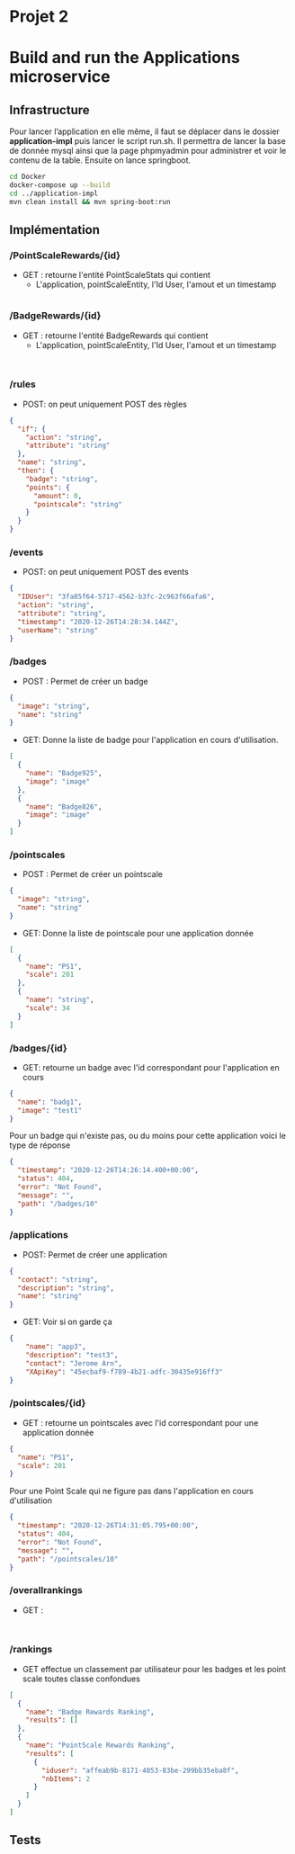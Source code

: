 # Projet 2

# Build and run the Applications microservice
## Infrastructure
Pour lancer l’application en elle même, il faut se déplacer dans le dossier **application-impl** puis lancer le script run.sh. Il permettra de lancer la base de donnée mysql ainsi que la page phpmyadmin pour administrer et voir le contenu de la table. Ensuite on lance springboot. 

```sh
cd Docker 
docker-compose up --build 
cd ../application-impl
mvn clean install && mvn spring-boot:run
```
## Implémentation
### /PointScaleRewards/{id}
- GET : retourne l'entité PointScaleStats qui contient
  - L'application, pointScaleEntity, l'Id User, l'amout et un timestamp

```json

```

### /BadgeRewards/{id}
- GET : retourne l'entité BadgeRewards qui contient
  - L'application, pointScaleEntity, l'Id User, l'amout et un timestamp

```json
  
```

### /rules
- POST: on peut uniquement POST des règles

```json
{
  "if": {
    "action": "string",
    "attribute": "string"
  },
  "name": "string",
  "then": {
    "badge": "string",
    "points": {
      "amount": 0,
      "pointscale": "string"
    }
  }
}  
```
### /events
- POST: on peut uniquement POST des events


```json
{
  "IDUser": "3fa85f64-5717-4562-b3fc-2c963f66afa6",
  "action": "string",
  "attribute": "string",
  "timestamp": "2020-12-26T14:28:34.144Z",
  "userName": "string"
}  
```
### /badges
- POST : Permet de créer un badge 

```json
{
  "image": "string",
  "name": "string"
}
```
- GET: Donne la liste de badge pour l'application en cours d'utilisation. 

```json
[
  {
    "name": "Badge925",
    "image": "image"
  },
  {
    "name": "Badge826",
    "image": "image"
  }
]  
```
### /pointscales

- POST : Permet de créer un pointscale 

```json
{
  "image": "string",
  "name": "string"
}  
```
- GET: Donne la liste de pointscale pour une application donnée 

```json
[
  {
    "name": "PS1",
    "scale": 201
  },
  {
    "name": "string",
    "scale": 34
  }
]
```

### /badges/{id}

- GET: retourne un badge avec l'id correspondant pour l'application en cours

```json
{
  "name": "badg1",
  "image": "test1"
}
```
Pour un badge qui n'existe pas, ou du moins pour cette application voici le type de réponse
```json
{
  "timestamp": "2020-12-26T14:26:14.400+00:00",
  "status": 404,
  "error": "Not Found",
  "message": "",
  "path": "/badges/10"
}
```



### /applications

- POST:  Permet de créer une application 

```json
{
  "contact": "string",
  "description": "string",
  "name": "string"
}
```
- GET: Voir si on garde ça

```json
{
    "name": "app3",
    "description": "test3",
    "contact": "Jerome Arn",
    "XApiKey": "45ecbaf9-f789-4b21-adfc-30435e916ff3"
}
```
### /pointscales/{id}
- GET : retourne un pointscales avec l'id correspondant pour une application donnée 

```json
{
  "name": "PS1",
  "scale": 201
}
```
Pour une Point Scale qui ne figure pas dans l'application en cours d'utilisation

```json
{
  "timestamp": "2020-12-26T14:31:05.795+00:00",
  "status": 404,
  "error": "Not Found",
  "message": "",
  "path": "/pointscales/10"
}
```
### /overallrankings

- GET : 

```json
  
```

### /rankings

- GET effectue un classement par utilisateur pour les badges et les point scale toutes classe confondues 

```json
[
  {
    "name": "Badge Rewards Ranking",
    "results": []
  },
  {
    "name": "PointScale Rewards Ranking",
    "results": [
      {
        "iduser": "affeab9b-8171-4853-83be-299bb35eba8f",
        "nbItems": 2
      }
    ]
  }
]
```



## Tests
